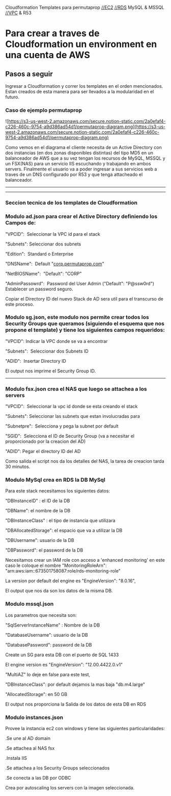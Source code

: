 Cloudformation Templates para permutaprop
[//EC2](//ec2) [//RDS](//rds) MySQL & MSSQL [//VPC](//vpc) & R53

# Para crear a traves de Cloudformation un environment en una cuenta de AWS

## Pasos a seguir

Ingresar a Cloudformation y correr los templates en el orden mencionados. Estan creados de esta manera para ser llevados a la modularidad en el futuro.

### Caso de ejemplo permutaprop

![https://s3-us-west-2.amazonaws.com/secure.notion-static.com/2a0efaf4-c226-460c-9754-a9d386ad54d1/permutaprop-diagram.png](https://s3-us-west-2.amazonaws.com/secure.notion-static.com/2a0efaf4-c226-460c-9754-a9d386ad54d1/permutaprop-diagram.png)

Como vemos en el diagrama el cliente necesita de un Active Directory con dos instancias (en dos zonas disponibles distintas) del tipo MD5 en un balanceador de AWS que a su vez tengan los recursos de MySQL, MSSQL y un FSX(NAS) para un servicio IIS escuchando y trabajando en ambos servers. Finalmente el usuario va a poder ingresar a sus servicios web a traves de un DNS configurado por R53 y que tenga attacheado el balanceador.

---

---

### Seccion tecnica de los templates de Cloudformation

### Modulo ad.json para crear el Active Directory definiendo los Campos de:

"VPCID":  Seleccionar la VPC id para el stack

"Subnets": Seleccionar dos subnets 

"Edition":  Standard o Enterprise

"DNSName":  Default "[corp.permutaprop.com](http://corp.permutaprop.com/)"

"NetBIOSName":  "Default": "CORP"

"AdminPassowrd":  Password del User Admin ("Default": "P@ssw0rd") Establecer un password seguro.

Copiar el Directory ID del nuevo Stack de AD sera util para el transcurso de este proceso.

### Modulo sg.json, este modulo nos permite crear todos los Security Groups que queramos (siguiendo el esquema que nos propone el template) y tiene los siguientes campos requeridos:

"VPCID": Indicar la VPC donde se va a encontrar

"Subnets":  Seleccionar dos Subnets ID

"ADID":  Insertar Directory ID

El output nos imprime el Security Group ID.

---

### Modulo fsx.json crea el NAS que luego se attachea a los servers

"VPCID":  Seleccionar la vpc id donde se esta creando el stack

"Subnets": Seleccionar las subnets que estan involucradas para 

"Subnetpre":  Selecciona y pega la subnet por default

"SGID":  Selecciona el ID de Security Group (va a necesitar el proporcionado por la creacion del AD)

"ADID": Pegar el directory ID del AD

Como salida el script nos da los detalles del NAS, la tarea de creacion tarda 30 minutos.

### Modulo MySql crea en RDS la DB MySql

Para este stack necesitamos los siguientes datos:

"DBInstanceID" : el ID de la DB

"DBName": el nombre de la DB

"DBInstanceClass" : el tipo de instancia que utilizara

"DBAllocatedStorage": el espacio que va a utilizar la DB

"DBUsername": usuario de la DB

"DBPassword": el password de la DB

Necesitamos crear un IAM role con acceso a 'enhanced monitoring' en este caso le coloque el nombre "MonitoringRoleArn": "arn:aws:iam::673501758087:role/rds-monitoring-role"

La version por default del engine es "EngineVersion": "8.0.16",

El output que nos da son los datos de la misma DB.

### Modulo mssql.json

Los parametros que necesita son:

"SqlServerInstanceName" : Nombre de la DB

"DatabaseUsername": usuario de la DB

"DatabasePassword": password de la DB

Create un SG para esta DB con el puerto de SQL 1433

El engine version es "EngineVersion": "12.00.4422.0.v1"

"MultiAZ" lo deje en false para este test,

"DBInstanceClass": por default dejamos la mas baja "db.m4.large"

"AllocatedStorage": en 50 GB

El output nos proporciona la Salida de los datos de esta DB en RDS

### Modulo instances.json

Provee la instancia ec2 con windows y tiene las siguientes particularidades:

.Se une al AD domain

.Se attachea al NAS fsx

.Instala IIS

.Se attachea a los Security Groups seleccionados

.Se conecta a las DB por ODBC

Crea por autoscaling los servers con la imagen seleccionada.
